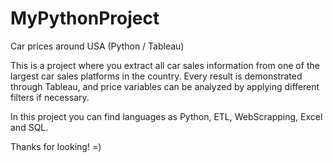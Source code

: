 # MyPythonProject
Car prices around USA (Python / Tableau)

This is a project where you extract all car sales information from one of the largest car sales platforms in the country.
Every result is demonstrated through Tableau, and price variables can be analyzed by applying different filters if necessary.

In this project you can find languages as Python, ETL, WebScrapping, Excel and SQL.

Thanks for looking! =)
